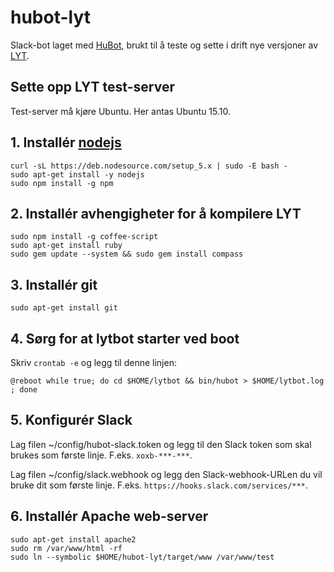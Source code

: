 # hubot-lyt

Slack-bot laget med [HuBot](http://hubot.github.com), brukt til å
teste og sette i drift nye versjoner av [LYT](https://github.com/Notalib/LYT).

## Sette opp LYT test-server

Test-server må kjøre Ubuntu. Her antas Ubuntu 15.10.

## 1. Installér [nodejs](https://nodejs.org/en/download/package-manager/#debian-and-ubuntu-based-linux-distributions)

```
curl -sL https://deb.nodesource.com/setup_5.x | sudo -E bash -
sudo apt-get install -y nodejs
sudo npm install -g npm
```

## 2. Installér avhengigheter for å kompilere LYT

```
sudo npm install -g coffee-script
sudo apt-get install ruby
sudo gem update --system && sudo gem install compass
```

## 3. Installér git

```
sudo apt-get install git
```

## 4. Sørg for at lytbot starter ved boot

Skriv `crontab -e` og legg til denne linjen:

```
@reboot while true; do cd $HOME/lytbot && bin/hubot > $HOME/lytbot.log ; done
```

## 5. Konfigurér Slack

Lag filen ~/config/hubot-slack.token og legg til den Slack token som skal brukes som første linje.
F.eks. `xoxb-***-***`.

Lag filen ~/config/slack.webhook og legg den Slack-webhook-URLen du vil bruke dit som første linje.
F.eks. `https://hooks.slack.com/services/***`.

## 6. Installér Apache web-server

```
sudo apt-get install apache2
sudo rm /var/www/html -rf
sudo ln --symbolic $HOME/hubot-lyt/target/www /var/www/test
```
